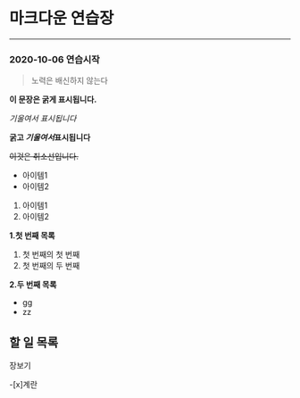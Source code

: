 # 마크다운 연습장
---
### 2020-10-06 연습시작

> 노력은 배신하지 않는다

**이 문장은 굵게 표시됩니다.**

*기울여서 표시됩니다*

**굵고 *기울여서*표시됩니다**

~~이것은 취소선입니다.~~

* 아이템1
* 아이템2

1. 아이템1
2. 아이템2

**1.첫 번째 목록**
  1. 첫 번째의 첫 번째
  2. 첫 번째의 두 번째
  
**2.두 번째 목록**
  - gg
  - zz

## 할 일 목록

장보기

-[x]계란
